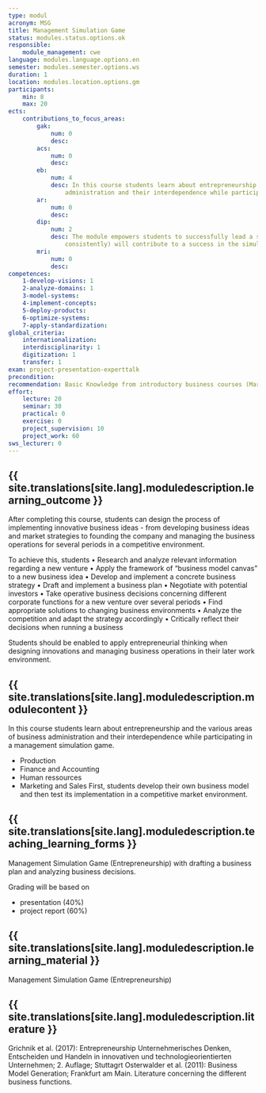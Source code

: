 ```yaml
---
type: modul
acronym: MSG
title: Management Simulation Game
status: modules.status.options.ok
responsible: 
    module_management: cwe
language: modules.language.options.en
semester: modules.semester.options.ws
duration: 1
location: modules.location.options.gm
participants: 
    min: 8
    max: 20
ects: 
    contributions_to_focus_areas:
        gak: 
            num: 0
            desc:
        acs: 
            num: 0
            desc:
        eb: 
            num: 4
            desc: In this course students learn about entrepreneurship and the various areas of business 
                administration and their interdependence while participating in a management simulation game.
        ar: 
            num: 0
            desc:
        dip: 
            num: 2
            desc: The module empowers students to successfully lead a startup; innovative ideas (if implemented
                consistently) will contribute to a success in the simulation game (as also in the real world)   
        mri: 
            num: 0
            desc:
competences:
    1-develop-visions: 1
    2-analyze-domains: 1
    3-model-systems: 
    4-implement-concepts:
    5-deploy-products:
    6-optimize-systems:
    7-apply-standardization:
global_criteria:
    internationalization:
    interdisciplinarity: 1
    digitization: 1
    transfer: 1
exam: project-presentation-experttalk
precondition: 
recommendation: Basic Knowledge from introductory business courses (Marketing, Finance, Accounting, Production)
effort:
    lecture: 20
    seminar: 30
    practical: 0
    exercise: 0
    project_supervision: 10
    project_work: 60
sws_lecturer: 0  
---
```




## {{ site.translations[site.lang].moduledescription.learning_outcome }}
<!-- Learning Outcome -->


After completing this course, students can design the process of implementing innovative business ideas - from developing business ideas and market strategies to founding the company and managing the business operations for several periods in a competitive environment.


To achieve this, students
•	Research and analyze relevant information regarding a new venture
•	Apply the framework of “business model canvas” to a new business idea
•	Develop and implement a concrete business strategy
•	Draft and implement a business plan
•	Negotiate with potential investors
•	Take operative business decisions concerning different corporate functions for a new venture over several periods
•	Find appropriate solutions to changing business environments
•	Analyze the competition and adapt the strategy accordingly
•	Critically reflect their decisions when running a business


Students should be enabled to apply entrepreneurial thinking when designing innovations and managing business operations in their later work environment.  


 
## {{ site.translations[site.lang].moduledescription.modulecontent }}
<!-- Modulinhalt -->


In this course students learn about entrepreneurship and the various areas of business 
administration and their interdependence while participating in a management simulation game.

* Production
* Finance and Accounting
* Human ressources
* Marketing and Sales
First, students develop their own business model and then test its implementation in a competitive market environment.


## {{ site.translations[site.lang].moduledescription.teaching_learning_forms }}
<!-- Lehr- und Lernformen -->

Management Simulation Game (Entrepreneurship) with drafting a business plan and 
analyzing business decisions.

Grading will be based on
* presentation (40%)
* project report (60%)




## {{ site.translations[site.lang].moduledescription.learning_material }}
<!-- Zur Verfügung gestelltes Lehrmaterial -->

Management Simulation Game (Entrepreneurship)


## {{ site.translations[site.lang].moduledescription.literature }}
<!-- Weiterführende Literatur -->

Grichnik et al. (2017): Entrepreneurship Unternehmerisches Denken, Entscheiden und Handeln in innovativen und technologieorientierten Unternehmen; 2. Auflage; Stuttagrt
Osterwalder et al. (2011): Business Model Generation; Frankfurt am Main.
Literature concerning the different business functions.
